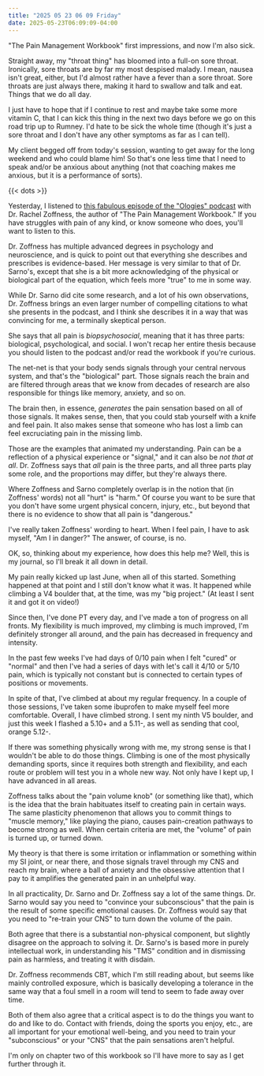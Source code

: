 ```yaml
---
title: "2025 05 23 06 09 Friday"
date: 2025-05-23T06:09:09-04:00
---
```


"The Pain Management Workbook" first impressions, and now I'm also
sick.<!--more-->

Straight away, my "throat thing" has bloomed into a full-on sore throat.
Ironically, sore throats are by far my most despised malady. I mean, nausea
isn't great, either, but I'd almost rather have a fever than a sore throat. Sore
throats are just always there, making it hard to swallow and talk and eat.
Things that we do all day.

I just have to hope that if I continue to rest and maybe take some more vitamin
C, that I can kick this thing in the next two days before we go on this road
trip up to Rumney. I'd hate to be sick the whole time (though it's just a sore
throat and I don't have any other symptoms as far as I can tell).

My client begged off from today's session, wanting to get away for the long
weekend and who could blame him! So that's one less time that I need to speak
and/or be anxious about anything (not that coaching makes me anxious, but it is
a performance of sorts).

{{< dots >}}

Yesterday, I listened
to [this fabulous episode of the "Ologies" podcast][ologies] with Dr. Rachel
Zoffness, the author of "The Pain Management Workbook." If you have struggles
with pain of any kind, or know someone who does, you'll want to listen to this.

[ologies]: https://www.alieward.com/ologies/dolorology

Dr. Zoffness has multiple advanced degrees in psychology and neuroscience, and
is quick to point out that everything she describes and prescribes is
evidence-based. Her message is very similar to that of Dr. Sarno's, except that
she is a bit more acknowledging of the physical or biological part of the
equation, which feels more "true" to me in some way.

While Dr. Sarno did cite some research, and a lot of his own observations, Dr.
Zoffness brings an even larger number of compelling citations to what she
presents in the podcast, and I think she describes it in a way that was
convincing for me, a terminally skeptical person.

She says that all pain is *biopsychosocial*, meaning that it has three parts:
biological, psychological, and social. I won't recap her entire thesis because
you should listen to the podcast and/or read the workbook if you're curious.

The net-net is that your body sends signals through your central nervous system,
and that's the "biological" part. Those signals reach the brain and are filtered
through areas that we know from decades of research are also responsible for
things like memory, anxiety, and so on.

The brain then, in essence, *generates* the pain sensation based on all of those
signals. It makes sense, then, that you could stab yourself with a knife and
feel pain. It also makes sense that someone who has lost a limb can feel
excruciating pain in the missing limb.

Those are the examples that animated my understanding. Pain can be a reflection
of a physical experience or "signal," and it can also be *not that at all*. Dr.
Zoffness says that *all* pain is the three parts, and all three parts play some
role, and the proportions may differ, but they're always there.

Where Zoffness and Sarno completely overlap is in the notion that (in Zoffness'
words) not all "hurt" is "harm." Of course you want to be sure that you don't
have some urgent physical concern, injury, etc., but beyond that there is no
evidence to show that all pain is "dangerous."

I've really taken Zoffness' wording to heart. When I feel pain, I have to ask
myself, "Am I in danger?" The answer, of course, is no.

OK, so, thinking about my experience, how does this help me? Well, this is my
journal, so I'll break it all down in detail.

My pain really kicked up last June, when all of this started. Something happened
at that point and I still don't know what it was. It happened while climbing a
V4 boulder that, at the time, was my "big project." (At least I sent it and got
it on video!)

Since then, I've done PT every day, and I've made a ton of progress on all
fronts. My flexibility is much improved, my climbing is much improved, I'm
definitely stronger all around, and the pain has decreased in frequency and intensity.

In the past few weeks I've had days of 0/10 pain when I felt "cured" or "normal"
and then I've had a series of days with let's call it 4/10 or 5/10 pain, which
is typically not constant but is connected to certain types of positions or
movements.

In spite of that, I've climbed at about my regular frequency. In a couple of
those sessions, I've taken some ibuprofen to make myself feel more comfortable.
Overall, I have climbed strong. I sent my ninth V5 boulder, and just this week I
flashed a 5.10+ and a 5.11-, as well as sending that cool, orange 5.12-.

If there was something physically wrong with me, my strong sense is that I
wouldn't be able to do those things. Climbing is one of the most physically
demanding sports, since it requires both strength and flexibility, and each
route or problem will test you in a whole new way. Not only have I kept up, I
have advanced in all areas.

Zoffness talks about the "pain volume knob" (or something like that), which is
the idea that the brain habituates itself to creating pain in certain ways. The
same plasticity phenomenon that allows you to commit things to "muscle memory,"
like playing the piano, causes pain-creation pathways to become strong as well.
When certain criteria are met, the "volume" of pain is turned up, or turned
down.

My theory is that there is some irritation or inflammation or something within
my SI joint, or near there, and those signals travel through my CNS and reach my
brain, where a ball of anxiety and the obsessive attention that I pay to it
amplifies the generated pain in an unhelpful way.

In all practicality, Dr. Sarno and Dr. Zoffness say a lot of the same things.
Dr. Sarno would say you need to "convince your subconscious" that the pain is
the result of some specific emotional causes. Dr. Zoffness would say that you
need to "re-train your CNS" to turn down the volume of the pain.

Both agree that there is a substantial non-physical component, but slightly
disagree on the approach to solving it. Dr. Sarno's is based more in purely
intellectual work, in understanding his "TMS" condition and in dismissing pain
as harmless, and treating it with disdain.

Dr. Zoffness recommends CBT, which I'm still reading about, but seems like
mainly controlled exposure, which is basically developing a tolerance in the
same way that a foul smell in a room will tend to seem to fade away over time.

Both of them also agree that a critical aspect is to do the things you want to
do and like to do. Contact with friends, doing the sports you enjoy, etc., are
all important for your emotional well-being, and you need to train your
"subconscious" or your "CNS" that the pain sensations aren't helpful.

I'm only on chapter two of this workbook so I'll have more to say as I get
further through it.
